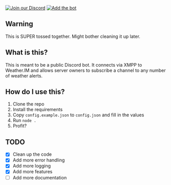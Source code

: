 [![Join our Discord](https://img.shields.io/discord/1237792259248750673?color=7289DA&label=Discord&logo=discord&logoColor=white&style=for-the-badge)](https://discord.gg/v7aR9MTau8) [![Add the bot](https://img.shields.io/badge/Add%20Bot-Click%20Here-brightgreen?style=for-the-badge&logo=discord&color=7289DA&logoColor=white)](https://discord.com/oauth2/authorize?client_id=1237621947529957426)

## Warning
This is SUPER tossed together. Might bother cleaning it up later.

## What is this?
This is meant to be a public Discord bot. It connects via XMPP to Weather.IM and allows server owners to subscribe a channel to any number of weather alerts.

## How do I use this?
1. Clone the repo
2. Install the requirements
3. Copy `config.example.json` to `config.json` and fill in the values
4. Run `node .`
5. Profit?

## TODO
- [X] Clean up the code
- [X] Add more error handling
- [X] Add more logging
- [X] Add more features
- [ ] Add more documentation
